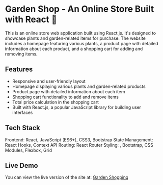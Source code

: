 # Garden Shop - An Online Store Built with React 🌱

This is an online store web application built using React.js. It's designed to showcase plants and garden-related items for purchase. The website includes a homepage featuring various plants, a product page with detailed information about each product, and a shopping cart for adding and removing items.

## Features

- Responsive and user-friendly layout
- Homepage displaying various plants and garden-related products
- Product page with detailed information about each item
- Shopping cart functionality to add and remove items
- Total price calculation in the shopping cart
- Built with React.js, a popular JavaScript library for building user interfaces

## Tech Stack

Frontend: React, JavaScript (ES6+), CSS3, Bootstrap
State Management: React Hooks, Context API
Routing: React Router
Styling: , Bootstrap, CSS Modules, Flexbox, Grid

## Live Demo

You can view the live version of the site at: [Garden Shopping](https://store.zara-bookishlady.com)

